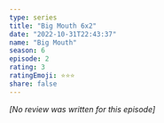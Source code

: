 ```yaml
---
type: series
title: "Big Mouth 6x2"
date: "2022-10-31T22:43:37"
name: "Big Mouth"
season: 6
episode: 2
rating: 3
ratingEmoji: ⭐️⭐️⭐️
share: false
---
```


_[No review was written for this episode]_
